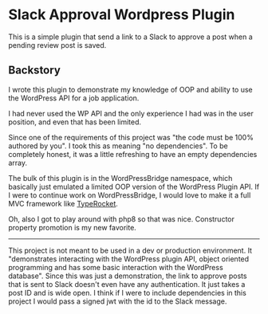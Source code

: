# Slack Approval Wordpress Plugin

This is a simple plugin that send a link to a Slack to approve a post when a pending review post is saved.


## Backstory
I wrote this plugin to demonstrate my knowledge of OOP and ability to use the WordPress API for a job application.

I had never used the WP API and the only experience I had was in the user position, and even that has been limited.

Since one of the requirements of this project was "the code must be 100% authored by you". I took this as meaning
"no dependencies". To be completely honest, it was a little refreshing to have an empty dependencies array.

The bulk of this plugin is in the WordPressBridge namespace, which basically just emulated a limited OOP version of the WordPress Plugin API. If I were to continue work on WordPressBridge, I would love to make it a full MVC framework like [TypeRocket](https://typerocket.com/wordpress-mvc/). 


Oh, also I got to play around with php8 so that was nice.  Constructor property promotion is my new favorite.






---
This project is not meant to be used in a dev or production environment. It "demonstrates interacting with the WordPress plugin API, object oriented programming and has some basic interaction with the WordPress database".
Since this was just a demonstration, the link to approve posts that is sent to Slack doesn't even have any authentication. It just takes a post ID and is wide open. 
I think if I were to include dependencies in this project I would pass a signed jwt with the id to the Slack message.